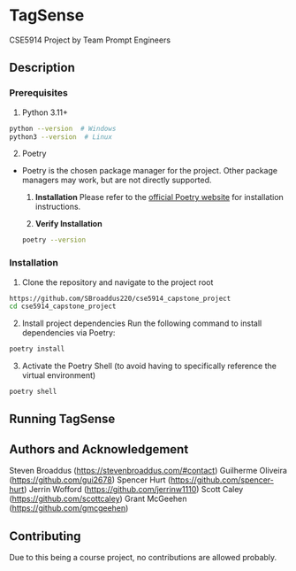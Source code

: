 # TagSense
CSE5914 Project by Team Prompt Engineers

## Description

### Prerequisites

1. Python 3.11+
```bash
python --version  # Windows
python3 --version  # Linux
```

2. Poetry
- Poetry is the chosen package manager for the project. Other package managers may work, but are not directly supported.
    1. **Installation**
    Please refer to the [official Poetry website](https://python-poetry.org/docs/#installation) for installation instructions.

    2. **Verify Installation**
    ```bash
    poetry --version
    ```

### Installation
1. Clone the repository and navigate to the project root
```bash
https://github.com/SBroaddus220/cse5914_capstone_project
cd cse5914_capstone_project
```

2. Install project dependencies
Run the following command to install dependencies via Poetry:
```bash
poetry install
```

3. Activate the Poetry Shell (to avoid having to specifically reference the virtual environment)
```bash
poetry shell
```

## Running TagSense

## Authors and Acknowledgement
Steven Broaddus (https://stevenbroaddus.com/#contact)
Guilherme Oliveira (https://github.com/gui2678)
Spencer Hurt (https://github.com/spencer-hurt)
Jerrin Wofford (https://github.com/jerrinw1110)
Scott Caley (https://github.com/scottcaley)
Grant McGeehen (https://github.com/gmcgeehen)

## Contributing
Due to this being a course project, no contributions are allowed probably.
